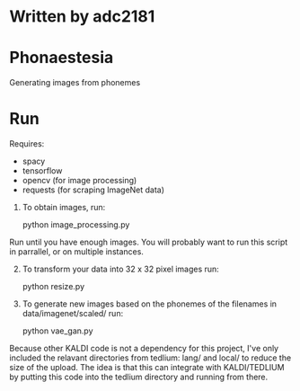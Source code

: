 # Written by adc2181

# Phonaestesia

Generating images from phonemes


# Run

Requires:

* spacy
* tensorflow
* opencv (for image processing)
* requests (for scraping ImageNet data)

1. To obtain images, run:

	python image_processing.py

Run until you have enough images. You will probably want to run this script in parrallel, or on multiple instances. 

2. To transform your data into 32 x 32 pixel images run:

	python resize.py

3. To generate new images based on the phonemes of the filenames in data/imagenet/scaled/ run:

	python vae_gan.py


Because other KALDI code is not a dependency for this project, I've only included the relavant directories from tedlium: lang/ and local/ to reduce the size of the upload. The idea is that this can integrate with KALDI/TEDLIUM by putting this code into the tedlium directory and running from there.

